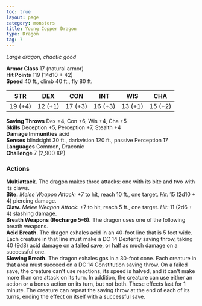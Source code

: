 ```yaml
---
toc: true
layout: page
category: monsters
title: Young Copper Dragon
type: Dragon
tag: 7
---
```

_Large dragon, chaotic good_

**Armor Class** 17 (natural armor)    
**Hit Points** 119 (14d10 + 42)    
**Speed** 40 ft., climb 40 ft., fly 80 ft. 

| STR     | DEX     | CON     | INT     | WIS     | CHA     |
|---------|---------|---------|---------|---------|---------|
| 19 (+4) | 12 (+1) | 17 (+3) | 16 (+3) | 13 (+1) | 15 (+2) |

**Saving Throws** Dex +4, Con +6, Wis +4, Cha +5    
**Skills** Deception +5, Perception +7, Stealth +4    
**Damage Immunities** acid    
**Senses** blindsight 30 ft., darkvision 120 ft., passive Perception 17    
**Languages** Common, Draconic    
**Challenge** 7 (2,900 XP) 

### Actions 
**Multiattack.** The dragon makes three attacks: one with its bite and two with its claws.    
**Bite.** _Melee Weapon Attack:_ +7 to hit, reach 10 ft., one target. _Hit:_ 15 (2d10 + 4) piercing damage.    
**Claw.** _Melee Weapon Attack:_ +7 to hit, reach 5 ft., one target. _Hit:_ 11 (2d6 + 4) slashing damage.    
**Breath Weapons (Recharge 5–6).** The dragon uses one of the following breath weapons.    
**Acid Breath.** The dragon exhales acid in an 40-foot line that is 5 feet wide. Each creature in that line must make a DC 14 Dexterity saving throw, taking 40 (9d8) acid damage on a failed save, or half as much damage on a successful one.    
**Slowing Breath.** The dragon exhales gas in a 30-foot cone. Each creature in that area must succeed on a DC 14 Constitution saving throw. On a failed save, the creature can't use reactions, its speed is halved, and it can't make more than one attack on its turn. In addition, the creature can use either an action or a bonus action on its turn, but not both. These effects last for 1 minute. The creature can repeat the saving throw at the end of each of its turns, ending the effect on itself with a successful save.